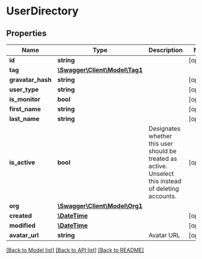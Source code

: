 # UserDirectory

## Properties
Name | Type | Description | Notes
------------ | ------------- | ------------- | -------------
**id** | **string** |  | [optional] 
**tag** | [**\Swagger\Client\Model\Tag1**](Tag1.md) |  | 
**gravatar_hash** | **string** |  | [optional] 
**user_type** | **string** |  | [optional] 
**is_monitor** | **bool** |  | [optional] 
**first_name** | **string** |  | [optional] 
**last_name** | **string** |  | [optional] 
**is_active** | **bool** | Designates whether this user should be treated as active. Unselect this instead of deleting accounts. | [optional] 
**org** | [**\Swagger\Client\Model\Org1**](Org1.md) |  | 
**created** | [**\DateTime**](\DateTime.md) |  | [optional] 
**modified** | [**\DateTime**](\DateTime.md) |  | [optional] 
**avatar_url** | **string** | Avatar URL | [optional] 

[[Back to Model list]](../README.md#documentation-for-models) [[Back to API list]](../README.md#documentation-for-api-endpoints) [[Back to README]](../README.md)


